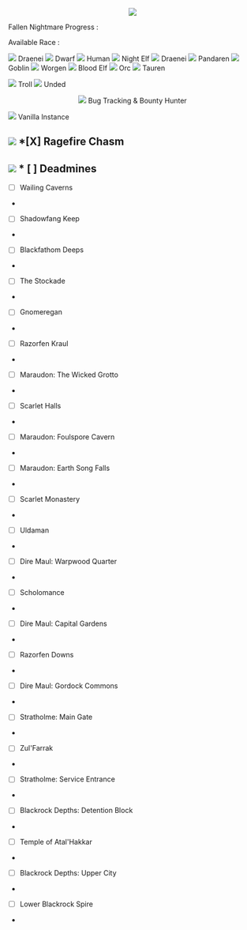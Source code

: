 <p align="center">
  <img src="https://i.imgur.com/r2BD4Yq.jpg">
</p>

Fallen Nightmare Progress :

Available Race :

<img src="https://wow.zamimg.com/images/wow/icons/small/race_draenei_male.jpg"> Draenei
<img src="https://wow.zamimg.com/images/wow/icons/small/race_dwarf_male.jpg"> Dwarf
<img src="https://wow.zamimg.com/images/wow/icons/small/race_human_male.jpg"> Human
<img src="https://wow.zamimg.com/images/wow/icons/small/race_nightelf_male.jpg"> Night Elf
<img src="https://wow.zamimg.com/images/wow/icons/small/race_draenei_male.jpg"> Draenei
<img src="https://wow.zamimg.com/images/wow/icons/small/race_pandaren_male.jpg"> Pandaren
<img src="https://wow.zamimg.com/images/wow/icons/small/race_goblin_male.jpg"> Goblin
<img src="https://wow.zamimg.com/images/wow/icons/small/race_worgen_male.jpg"> Worgen
<img src="https://wow.zamimg.com/images/wow/icons/small/race_bloodelf_male.jpg"> Blood Elf
<img src="https://wow.zamimg.com/images/wow/icons/small/race_orc_male.jpg"> Orc
<img src="https://wow.zamimg.com/images/wow/icons/small/race_tauren_male.jpg"> Tauren

<img src="https://wow.zamimg.com/images/wow/icons/small/race_troll_male.jpg"> Troll
<img src="https://wow.zamimg.com/images/wow/icons/small/race_scourge_male.jpg"> Unded

<p align="center">
  <img src="https://wow.zamimg.com/images/wow/icons/small/inv_ore_gold_nugget.jpg"> Bug Tracking & Bounty Hunter
</p>

<img src="https://wow.zamimg.com/images/wow/icons/large/achievement_boss_kelthuzad_01.jpg"> Vanilla Instance
  
<img src="https://wow.zamimg.com/images/wow/icons/small/spell_shadow_summonfelguard.jpg">  *[X] Ragefire Chasm
- 
<img src="https://wow.zamimg.com/images/wow/icons/small/achievement_boss_edwinvancleef.jpg">  * [ ] Deadmines
-
* [ ] Wailing Caverns
-
* [ ] Shadowfang Keep
-
* [ ] Blackfathom Deeps
-
* [ ] The Stockade
-
* [ ] Gnomeregan
-
* [ ] Razorfen Kraul
-
* [ ] Maraudon: The Wicked Grotto
-
* [ ] Scarlet Halls
-
* [ ] Maraudon: Foulspore Cavern
-
* [ ] Maraudon: Earth Song Falls
-
* [ ] Scarlet Monastery
-
* [ ] Uldaman
-
* [ ] Dire Maul: Warpwood Quarter
-
* [ ] Scholomance
-
* [ ] Dire Maul: Capital Gardens
-
* [ ] Razorfen Downs
-
* [ ] Dire Maul: Gordock Commons
-
* [ ] Stratholme: Main Gate
-
* [ ] Zul'Farrak
-
* [ ] Stratholme: Service Entrance
-
* [ ] Blackrock Depths: Detention Block
-
* [ ] Temple of Atal'Hakkar
-
* [ ] Blackrock Depths: Upper City
-
* [ ] Lower Blackrock Spire
-
